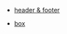 - [header & footer](https://github.com/kyechan99/capsule-render#readme)

- [box](https://github.com/matchai/awesome-pinned-gists)
